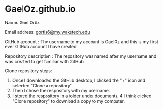 # GaelOz.github.io

Name: Gael Ortiz

Email address: gortiz6@my.waketech.edu

GitHub account : The username to my account is GaelOz and this is my first ever GitHub account I have created 

Repository description : The repository was named after my username and was created to get familiar with GitHub

Clone repository steps: 
1. Once I downloaded the GitHub desktop, I clicked the "+" icon and selected "Clone a repository"
2. Then I chose the respository with my username.
3. I stored the respository in a folder under documents.
4.I think clicked "Clone repository" to download a copy to my computer.
